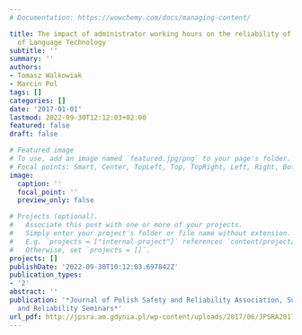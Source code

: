 ```yaml
---
# Documentation: https://wowchemy.com/docs/managing-content/

title: The impact of administrator working hours on the reliability of the Centre
  of Language Technology
subtitle: ''
summary: ''
authors:
- Tomasz Walkowiak
- Marcin Pol
tags: []
categories: []
date: '2017-01-01'
lastmod: 2022-09-30T12:12:03+02:00
featured: false
draft: false

# Featured image
# To use, add an image named `featured.jpg/png` to your page's folder.
# Focal points: Smart, Center, TopLeft, Top, TopRight, Left, Right, BottomLeft, Bottom, BottomRight.
image:
  caption: ''
  focal_point: ''
  preview_only: false

# Projects (optional).
#   Associate this post with one or more of your projects.
#   Simply enter your project's folder or file name without extension.
#   E.g. `projects = ["internal-project"]` references `content/project/deep-learning/index.md`.
#   Otherwise, set `projects = []`.
projects: []
publishDate: '2022-09-30T10:12:03.697842Z'
publication_types:
- '2'
abstract: ''
publication: '*Journal of Polish Safety and Reliability Association, Summer Safety
  and Reliability Seminars*'
url_pdf: http://jpsra.am.gdynia.pl/wp-content/uploads/2017/06/JPSRA2017-v8-n1-18-Walkowiak.pdf
---
```

